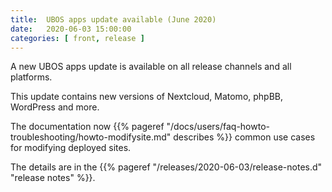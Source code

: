 ```yaml
---
title:  UBOS apps update available (June 2020)
date:   2020-06-03 15:00:00
categories: [ front, release ]
---
```


A new UBOS apps update is available on all release channels and all platforms.

This update contains new versions of Nextcloud, Matomo, phpBB, WordPress and
more.

The documentation now {{% pageref "/docs/users/faq-howto-troubleshooting/howto-modifysite.md" describes %}}
common use cases for modifying deployed sites.

The details are in the {{% pageref "/releases/2020-06-03/release-notes.d" "release notes" %}}.
